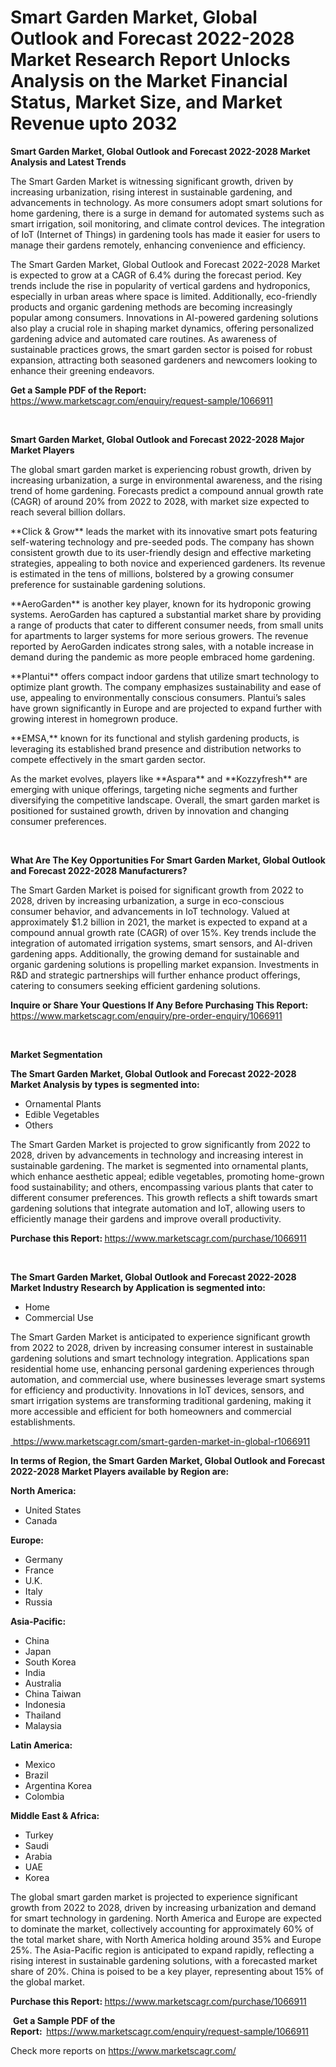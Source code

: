 <p><h1>Smart Garden Market, Global Outlook and Forecast 2022-2028 Market Research Report Unlocks Analysis on the Market Financial Status, Market Size, and Market Revenue upto 2032</h1></p><p><strong>Smart Garden Market, Global Outlook and Forecast 2022-2028 Market Analysis and Latest Trends</strong></p>
<p><p>The Smart Garden Market is witnessing significant growth, driven by increasing urbanization, rising interest in sustainable gardening, and advancements in technology. As more consumers adopt smart solutions for home gardening, there is a surge in demand for automated systems such as smart irrigation, soil monitoring, and climate control devices. The integration of IoT (Internet of Things) in gardening tools has made it easier for users to manage their gardens remotely, enhancing convenience and efficiency.</p><p>The Smart Garden Market, Global Outlook and Forecast 2022-2028 Market is expected to grow at a CAGR of 6.4% during the forecast period. Key trends include the rise in popularity of vertical gardens and hydroponics, especially in urban areas where space is limited. Additionally, eco-friendly products and organic gardening methods are becoming increasingly popular among consumers. Innovations in AI-powered gardening solutions also play a crucial role in shaping market dynamics, offering personalized gardening advice and automated care routines. As awareness of sustainable practices grows, the smart garden sector is poised for robust expansion, attracting both seasoned gardeners and newcomers looking to enhance their greening endeavors.</p></p>
<p><strong>Get a Sample PDF of the Report:&nbsp;</strong> <a href="https://www.marketscagr.com/enquiry/request-sample/1066911?utm_campaign=2936&utm_medium=2&utm_source=Github&utm_content=ia&utm_term=21032025&utm_id=smart-garden-market-global-outlook-and-forecast-2022-2028">https://www.marketscagr.com/enquiry/request-sample/1066911</a></p>
<p>&nbsp;</p>
<p><strong>Smart Garden Market, Global Outlook and Forecast 2022-2028 Major Market Players</strong></p>
<p><p>The global smart garden market is experiencing robust growth, driven by increasing urbanization, a surge in environmental awareness, and the rising trend of home gardening. Forecasts predict a compound annual growth rate (CAGR) of around 20% from 2022 to 2028, with market size expected to reach several billion dollars.</p><p>**Click & Grow** leads the market with its innovative smart pots featuring self-watering technology and pre-seeded pods. The company has shown consistent growth due to its user-friendly design and effective marketing strategies, appealing to both novice and experienced gardeners. Its revenue is estimated in the tens of millions, bolstered by a growing consumer preference for sustainable gardening solutions.</p><p>**AeroGarden** is another key player, known for its hydroponic growing systems. AeroGarden has captured a substantial market share by providing a range of products that cater to different consumer needs, from small units for apartments to larger systems for more serious growers. The revenue reported by AeroGarden indicates strong sales, with a notable increase in demand during the pandemic as more people embraced home gardening.</p><p>**Plantui** offers compact indoor gardens that utilize smart technology to optimize plant growth. The company emphasizes sustainability and ease of use, appealing to environmentally conscious consumers. Plantui’s sales have grown significantly in Europe and are projected to expand further with growing interest in homegrown produce.</p><p>**EMSA,** known for its functional and stylish gardening products, is leveraging its established brand presence and distribution networks to compete effectively in the smart garden sector.</p><p>As the market evolves, players like **Aspara** and **Kozzyfresh** are emerging with unique offerings, targeting niche segments and further diversifying the competitive landscape. Overall, the smart garden market is positioned for sustained growth, driven by innovation and changing consumer preferences.</p></p>
<p>&nbsp;</p>
<p><strong>What Are The Key Opportunities For Smart Garden Market, Global Outlook and Forecast 2022-2028 Manufacturers?</strong></p>
<p><p>The Smart Garden Market is poised for significant growth from 2022 to 2028, driven by increasing urbanization, a surge in eco-conscious consumer behavior, and advancements in IoT technology. Valued at approximately $1.2 billion in 2021, the market is expected to expand at a compound annual growth rate (CAGR) of over 15%. Key trends include the integration of automated irrigation systems, smart sensors, and AI-driven gardening apps. Additionally, the growing demand for sustainable and organic gardening solutions is propelling market expansion. Investments in R&D and strategic partnerships will further enhance product offerings, catering to consumers seeking efficient gardening solutions.</p></p>
<p><strong>Inquire or Share Your Questions If Any Before Purchasing This Report:</strong> <a href="https://www.marketscagr.com/enquiry/pre-order-enquiry/1066911?utm_campaign=2936&utm_medium=2&utm_source=Github&utm_content=ia&utm_term=21032025&utm_id=smart-garden-market-global-outlook-and-forecast-2022-2028">https://www.marketscagr.com/enquiry/pre-order-enquiry/1066911</a></p>
<p>&nbsp;</p>
<p><strong>Market Segmentation</strong></p>
<p><strong>The Smart Garden Market, Global Outlook and Forecast 2022-2028 Market Analysis by types is segmented into:</strong></p>
<p><ul><li>Ornamental Plants</li><li>Edible Vegetables</li><li>Others</li></ul></p>
<p><p>The Smart Garden Market is projected to grow significantly from 2022 to 2028, driven by advancements in technology and increasing interest in sustainable gardening. The market is segmented into ornamental plants, which enhance aesthetic appeal; edible vegetables, promoting home-grown food sustainability; and others, encompassing various plants that cater to different consumer preferences. This growth reflects a shift towards smart gardening solutions that integrate automation and IoT, allowing users to efficiently manage their gardens and improve overall productivity.</p></p>
<p><strong>Purchase this Report:&nbsp;</strong><a href="https://www.marketscagr.com/purchase/1066911?utm_campaign=2936&utm_medium=2&utm_source=Github&utm_content=ia&utm_term=21032025&utm_id=smart-garden-market-global-outlook-and-forecast-2022-2028">https://www.marketscagr.com/purchase/1066911</a></p>
<p>&nbsp;</p>
<p><strong>The Smart Garden Market, Global Outlook and Forecast 2022-2028 Market Industry Research by Application is segmented into:</strong></p>
<p><ul><li>Home</li><li>Commercial Use</li></ul></p>
<p><p>The Smart Garden Market is anticipated to experience significant growth from 2022 to 2028, driven by increasing consumer interest in sustainable gardening solutions and smart technology integration. Applications span residential home use, enhancing personal gardening experiences through automation, and commercial use, where businesses leverage smart systems for efficiency and productivity. Innovations in IoT devices, sensors, and smart irrigation systems are transforming traditional gardening, making it more accessible and efficient for both homeowners and commercial establishments.</p></p>
<p><a href="https://www.marketscagr.com/smart-garden-market-in-global-r1066911?utm_campaign=2936&utm_medium=2&utm_source=Github&utm_content=ia&utm_term=21032025&utm_id=smart-garden-market-global-outlook-and-forecast-2022-2028">&nbsp;https://www.marketscagr.com/smart-garden-market-in-global-r1066911</a></p>
<p><strong>In terms of Region, the Smart Garden Market, Global Outlook and Forecast 2022-2028 Market Players available by Region are:</strong></p>
<p>
    <p> <strong> North America: </strong>
        <ul>
            <li>United States</li>
            <li>Canada</li>
        </ul>
        </p> 
    <p> <strong> Europe: </strong>
        <ul>
            <li>Germany</li>
            <li>France</li>
            <li>U.K.</li>
            <li>Italy</li>
            <li>Russia</li>
        </ul>
        </p> 
    <p> <strong> Asia-Pacific: </strong>
        <ul>
            <li>China</li>
            <li>Japan</li>
            <li>South Korea</li>
            <li>India</li>
            <li>Australia</li>
            <li>China Taiwan</li>
            <li>Indonesia</li>
            <li>Thailand</li>
            <li>Malaysia</li>
        </ul>
        </p> 
    <p> <strong> Latin America: </strong>
        <ul>
            <li>Mexico</li>
            <li>Brazil</li>
            <li>Argentina Korea</li>
            <li>Colombia</li>
        </ul>
        </p> 
    <p> <strong> Middle East & Africa: </strong>
        <ul>
            <li>Turkey</li>
            <li>Saudi</li>
            <li>Arabia</li>
            <li>UAE</li>
            <li>Korea</li>
        </ul>
    </p>
    </p>
<p><p>The global smart garden market is projected to experience significant growth from 2022 to 2028, driven by increasing urbanization and demand for smart technology in gardening. North America and Europe are expected to dominate the market, collectively accounting for approximately 60% of the total market share, with North America holding around 35% and Europe 25%. The Asia-Pacific region is anticipated to expand rapidly, reflecting a rising interest in sustainable gardening solutions, with a forecasted market share of 20%. China is poised to be a key player, representing about 15% of the global market.</p></p>
<p><strong>Purchase this Report: </strong><a href="https://www.marketscagr.com/purchase/1066911?utm_campaign=2936&utm_medium=2&utm_source=Github&utm_content=ia&utm_term=21032025&utm_id=smart-garden-market-global-outlook-and-forecast-2022-2028">https://www.marketscagr.com/purchase/1066911</a></p>
<p>&nbsp;<strong>Get a Sample PDF of the Report:&nbsp;&nbsp;</strong><a href="https://www.marketscagr.com/enquiry/request-sample/1066911?utm_campaign=2936&utm_medium=2&utm_source=Github&utm_content=ia&utm_term=21032025&utm_id=smart-garden-market-global-outlook-and-forecast-2022-2028">https://www.marketscagr.com/enquiry/request-sample/1066911</a></p>
<p><strong></strong></p>
<p>Check more reports on <a href="https://www.marketscagr.com/?utm_campaign=2936&utm_medium=2&utm_source=Github&utm_content=ia&utm_term=21032025&utm_id=smart-garden-market-global-outlook-and-forecast-2022-2028">https://www.marketscagr.com/</a></p>